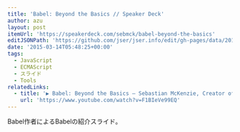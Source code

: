 ```yaml
---
title: 'Babel: Beyond the Basics // Speaker Deck'
author: azu
layout: post
itemUrl: 'https://speakerdeck.com/sebmck/babel-beyond-the-basics'
editJSONPath: 'https://github.com/jser/jser.info/edit/gh-pages/data/2015/03/index.json'
date: '2015-03-14T05:48:25+00:00'
tags:
  - JavaScript
  - ECMAScript
  - スライド
  - Tools
relatedLinks:
  - title: '▶ Babel: Beyond the Basics — Sebastian McKenzie, Creator of Babel - YouTube'
    url: 'https://www.youtube.com/watch?v=F1BIeVe99EQ'
---
```

Babel作者によるBabelの紹介スライド。


